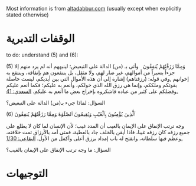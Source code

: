 Most information is from [altadabbur.com](https://altadabbur.com/) (usually except when explicitly stated otherwise)
# الوقفات التدبرية

to do: understand (5) and (6):

(5)
وَمِمَّا رَزَقْنَٰهُمْ يُنفِقُونَ
 
وأتى بـ (من) الدالة على التبعيض؛ لينبههم أنه لم يرد منهم إلا جزءاً يسيراً من أموالهم، غير ضار لهم، ولا مثقل، بل ينتفعون هم بإنفاقه، وينتفع به إخوانهم ,وفي قوله: (رزقناهم) إشارة إلى أن هذه الأموال التي بين أيديكم، ليست حاصلة بقوتكم وملككم، وإنما هي رزق الله الذي خولكم، وأنعم به عليكم؛ فكما أنعم عليكم وفضلكم على كثير من عباده فاشكروه بإخراج بعض ما أنعم به عليكم. [السعدي: 41.](https://altadabbur.com/source?query=%D8%A7%D9%84%D8%B3%D8%B9%D8%AF%D9%8A)  

السؤال: لماذا جيء بـ(من) الدالة على التبعيض؟


(6)
ٱلَّذِينَ يُؤْمِنُونَ بِٱلْغَيْبِ وَيُقِيمُونَ ٱلصَّلَوٰةَ وَمِمَّا رَزَقْنَٰهُمْ يُنفِقُونَ

وجه ترتب الإنفاق على الإيمان بالغيب أن المدد غيب؛ لأن الإنسان لما كان لا يطلع على جميع رزقه كان رزقه غيبا، فاذا أيقن بالخلف جاد بالعطية، فمتى أمد بالأرزاق تمت خلافته، وعظم فيها سلطانه، وانفتح له باب إمداد برزق أعلى وأكمل من الأول. [البقاعي: 1/30.](https://altadabbur.com/source?query=%D8%A7%D9%84%D8%A8%D9%82%D8%A7%D8%B9%D9%8A)

السؤال: ما وجه ترتب الإنفاق على الإيمان بالغيب؟


# التوجيهات



